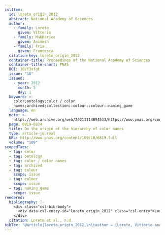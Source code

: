 ```yaml
---
cslItem:
  id: loreto_origin_2012
  abstract: National Academy of Sciences
  author:
    - family: Loreto
      given: Vittorio
    - family: Mukherjee
      given: Animesh
    - family: Tria
      given: Francesca
  citation-key: loreto_origin_2012
  container-title: Proceedings of the National Academy of Sciences
  container-title-short: PNAS
  DOI: 10/f3xfgt
  issue: "18"
  issued:
    - year: 2012
      month: 5
      day: 1
  keyword: >-
    color;ontology;color / color
    names;archived;collection::colour::colour::naming_game
  language: en
  note: >-
    https://web.archive.org/web/20211114094533/https://www.pnas.org/content/109/18/6819.full
  page: 6819-6824
  title: On the origin of the hierarchy of color names
  type: article-journal
  URL: http://www.pnas.org/content/109/18/6819.full
  volume: "109"
scopedTags:
  - tag: color
  - tag: ontology
  - tag: color / color names
  - tag: archived
  - tag: colour
    scope: issue
  - tag: colour
    scope: issue
  - tag: naming_game
    scope: issue
rendered:
  bibliography: |-
    <div class="csl-bib-body">
      <div data-csl-entry-id="loreto_origin_2012" class="csl-entry">Loreto, V., Mukherjee, A., &#38; Tria, F. n.d.. On the origin of the hierarchy of color names. <i>Proceedings of the National Academy of Sciences</i>, <i>109</i>(18), 6819–6824. https://doi.org/10/f3xfgt</div>
    </div>
  citation: Loreto et al., n.d.
bibTex: "@article{loreto_origin_2012,\n\tauthor = {Loreto, Vittorio and Mukherjee, Animesh and Tria, Francesca},\n\tjournal = {Proceedings of the National Academy of Sciences},\n\tnumber = {18},\n\tnote = {https://web.archive.org/web/20211114094533/https://www.pnas.org/content/109/18/6819.full},\n\tpages = {6819--6824},\n\ttitle = {On the origin of the hierarchy of color names},\n\thowpublished = {http://www.pnas.org/content/109/18/6819.full},\n\tvolume = {109},\n}\n\n"
---
```

